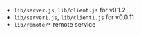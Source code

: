 * `lib/server.js`, `lib/client.js` for v0.1.2
* `lib/server1.js`, `lib/client1.js` for v0.0.11
* `lib/remote/*` remote service
